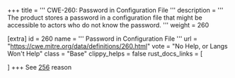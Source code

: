 +++
title = '''
CWE-260: Password in Configuration File
'''
description	= '''
The product stores a password in a configuration file that might be accessible to actors who do not know the password.
'''
weight = 260

[extra]
id = 260
name = '''
Password in Configuration File
'''
url = "https://cwe.mitre.org/data/definitions/260.html"
vote = "No Help, or Langs Won't Help"
class = "Base"
clippy_helps = false
rust_docs_links = [

]
+++
See [256](/rust-are-we-secure-yet/cwes/cwe-256) reason
